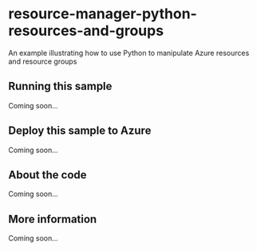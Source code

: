# resource-manager-python-resources-and-groups
An example illustrating how to use Python to manipulate Azure resources and resource groups
## Running this sample
Coming soon...
## Deploy this sample to Azure
Coming soon...
## About the code
Coming soon...
## More information
Coming soon...